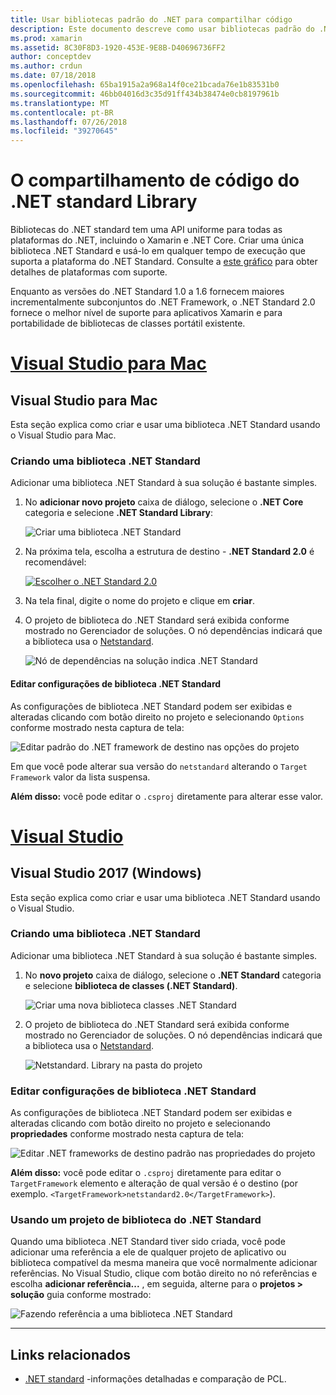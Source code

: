 ```yaml
---
title: Usar bibliotecas padrão do .NET para compartilhar código
description: Este documento descreve como usar bibliotecas padrão do .NET para compartilhar código. Ele aborda a criação de uma biblioteca .NET Standard, edição de suas configurações e usá-lo em um aplicativo.
ms.prod: xamarin
ms.assetid: 8C30F8D3-1920-453E-9E8B-D40696736FF2
author: conceptdev
ms.author: crdun
ms.date: 07/18/2018
ms.openlocfilehash: 65ba1915a2a968a14f0ce21bcada76e1b83531b0
ms.sourcegitcommit: 46bb04016d3c35d91ff434b38474e0cb8197961b
ms.translationtype: MT
ms.contentlocale: pt-BR
ms.lasthandoff: 07/26/2018
ms.locfileid: "39270645"
---
```

# <a name="net-standard-library-code-sharing"></a>O compartilhamento de código do .NET standard Library

Bibliotecas do .NET standard tem uma API uniforme para todas as plataformas do .NET, incluindo o Xamarin e .NET Core. Criar uma única biblioteca .NET Standard e usá-lo em qualquer tempo de execução que suporta a plataforma do .NET Standard. Consulte a [este gráfico](https://docs.microsoft.com/dotnet/standard/net-standard#net-implementation-support) para obter detalhes de plataformas com suporte.

Enquanto as versões do .NET Standard 1.0 a 1.6 fornecem maiores incrementalmente subconjuntos do .NET Framework, o .NET Standard 2.0 fornece o melhor nível de suporte para aplicativos Xamarin e para portabilidade de bibliotecas de classes portátil existente.

# <a name="visual-studio-for-mactabmacos"></a>[Visual Studio para Mac](#tab/macos)

## <a name="visual-studio-for-mac"></a>Visual Studio para Mac

Esta seção explica como criar e usar uma biblioteca .NET Standard usando o Visual Studio para Mac.

### <a name="creating-a-net-standard-library"></a>Criando uma biblioteca .NET Standard

Adicionar uma biblioteca .NET Standard à sua solução é bastante simples.

1. No **adicionar novo projeto** caixa de diálogo, selecione o **.NET Core** categoria e selecione **.NET Standard Library**:

    ![Criar uma biblioteca .NET Standard](net-standard-images/vsm01-m157.png "criando um novo .NET Standard library")

2. Na próxima tela, escolha a estrutura de destino - **.NET Standard 2.0** é recomendável:

    [![Escolher o .NET Standard 2.0](net-standard-images/vsm01a-m157-sml.png)](net-standard-images/vsm01a-m157.png#lightbox)

3. Na tela final, digite o nome do projeto e clique em **criar**.

4. O projeto de biblioteca do .NET Standard será exibida conforme mostrado no Gerenciador de soluções. O nó dependências indicará que a biblioteca usa o [Netstandard](https://www.nuget.org/packages/NETStandard.Library/).

    ![Nó de dependências na solução indica .NET Standard](net-standard-images/vsm02-m157.png)

#### <a name="editing-net-standard-library-settings"></a>Editar configurações de biblioteca .NET Standard

As configurações de biblioteca .NET Standard podem ser exibidas e alteradas clicando com botão direito no projeto e selecionando `Options` conforme mostrado nesta captura de tela:

![Editar padrão do .NET framework de destino nas opções do projeto](net-standard-images/vsm03-m157.png "editar a versão do .NET Standard Framework de destino nas opções do projeto")

Em que você pode alterar sua versão do `netstandard` alterando o `Target Framework` valor da lista suspensa.

**Além disso:** você pode editar o `.csproj` diretamente para alterar esse valor.

# <a name="visual-studiotabwindows"></a>[Visual Studio](#tab/windows)

## <a name="visual-studio-2017-windows"></a>Visual Studio 2017 (Windows)

Esta seção explica como criar e usar uma biblioteca .NET Standard usando o Visual Studio.

### <a name="creating-a-net-standard-library"></a>Criando uma biblioteca .NET Standard

Adicionar uma biblioteca .NET Standard à sua solução é bastante simples.

1. No **novo projeto** caixa de diálogo, selecione o **.NET Standard** categoria e selecione **biblioteca de classes (.NET Standard)**.

    ![Criar uma nova biblioteca classes .NET Standard](net-standard-images/vs01-w157.png "nova biblioteca de classes .NET Standard criar")

2. O projeto de biblioteca do .NET Standard será exibida conforme mostrado no Gerenciador de soluções. O nó dependências indicará que a biblioteca usa o [Netstandard](https://www.nuget.org/packages/NETStandard.Library/).

    ![Netstandard. Library na pasta do projeto](net-standard-images/vs02-w157.png "projeto .NET Standard na solução")

### <a name="editing-net-standard-library-settings"></a>Editar configurações de biblioteca .NET Standard

As configurações de biblioteca .NET Standard podem ser exibidas e alteradas clicando com botão direito no projeto e selecionando **propriedades** conforme mostrado nesta captura de tela:

![Editar .NET frameworks de destino padrão nas propriedades do projeto](net-standard-images/vs03-w157.png "fazer referência a uma biblioteca .NET Standard da mesma maneira que outros projetos")

**Além disso:** você pode editar o `.csproj` diretamente para editar o `TargetFramework` elemento e alteração de qual versão é o destino (por exemplo. `<TargetFramework>netstandard2.0</TargetFramework>`).

### <a name="using-a-net-standard-library-project"></a>Usando um projeto de biblioteca do .NET Standard

Quando uma biblioteca .NET Standard tiver sido criada, você pode adicionar uma referência a ele de qualquer projeto de aplicativo ou biblioteca compatível da mesma maneira que você normalmente adicionar referências. No Visual Studio, clique com botão direito no nó referências e escolha **adicionar referência...**  , em seguida, alterne para o **projetos > solução** guia conforme mostrado:

![Fazendo referência a uma biblioteca .NET Standard](net-standard-images/vs04.png "no Visual Studio, clique com botão direito no nó referências e escolha Adicionar referência... e alterne para a guia de projetos da solução, conforme mostrado")

-----

## <a name="related-links"></a>Links relacionados

* [.NET standard](https://docs.microsoft.com/dotnet/standard/net-standard) -informações detalhadas e comparação de PCL.
